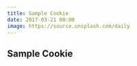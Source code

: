 ```yaml
---
title: Sample Cookie
date: 2017-03-21 00:00
image: https://source.unsplash.com/daily
---
```

## Sample Cookie
